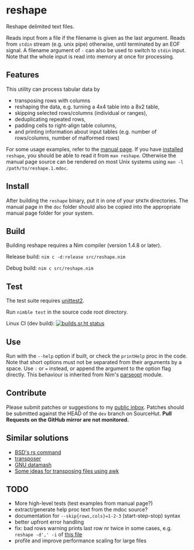 # reshape

Reshape delimited text files.

Reads input from a file if the filename is given as the last argument.
Reads from `stdin` stream (e.g. unix pipe) otherwise, until terminated by an EOF signal.
A filename argument of `-` can also be used to switch to `stdin` input.
Note that the whole input is read into memory at once for processing.

## Features

This utility can process tabular data by
- transposing rows with columns
- reshaping the data, e.g. turning a 4x4 table into a 8x2 table,
- skipping selected rows/columns (individual or ranges),
- deduplicating repeated rows,
- padding cells to right-align table columns,
- and printing information about input tables (e.g. number of rows/columns, number of malformed rows)

For some usage examples, refer to the [manual page](./doc/reshape.1.mdoc).
If you have [installed](#Install) `reshape`, you should be able to read it from `man reshape`.
Otherwise the manual page source can be rendered on most Unix systems using `man -l /path/to/reshape.1.mdoc`.

## Install

After building the `reshape` binary, put it in one of your `$PATH` directories.
The manual page in the `doc` folder should also be copied into the appropriate manual page folder for your system.

## Build

Building reshape requires a Nim compiler (version 1.4.8 or later).

Release build: `nim c -d:release src/reshape.nim`

Debug build: `nim c src/reshape.nim`

## Test

The test suite requires [unittest2](https://github.com/status-im/nim-unittest2).

Run `nimble test` in the source code root directory.

Linux CI (dev build): [![builds.sr.ht status](https://builds.sr.ht/~adigitoleo/reshape.svg)](https://builds.sr.ht/~adigitoleo/reshape)

## Use

Run with the `--help` option if built, or check the `printHelp` proc in the code.
Note that short options must not be separated from their arguments by a space.
Use `:` or `=` instead, or append the argument to the option flag directly.
This behaviour is inherited from Nim's [parseopt][parseopt] module.

## Contribute

Please submit patches or suggestions to my [public inbox](https://lists.sr.ht/~adigitoleo/public-inbox).
Patches should be submitted against the HEAD of the `dev` branch on SourceHut.
**Pull Requests on the GitHub mirror are not monitored.**

## Similar solutions

- [BSD's rs command](https://man.netbsd.org/rs.1)
- [transposer](https://github.com/keithhamilton/transposer)
- [GNU datamash](https://www.gnu.org/software/datamash/)
- [Some ideas for transposing files using awk](https://stackoverflow.com/questions/1729824/an-efficient-way-to-transpose-a-file-in-bash)

## TODO

- More high-level tests (test examples from manual page?)
- extract/generate help proc text from the mdoc source?
- documentation for `--skip{rows,cols}=1-2-3` (start-step-stop) syntax
- better upfront error handling
- fix: bad rows warning prints last row nr twice in some cases, e.g. `reshape
  -d',' -i` of [this file](https://github.com/Patol75/PyDRex/blob/main/src/pydrex/data/thirdparty/Kaminski2001_GBMshear.scsv)
- profile and improve performance scaling for large files

[parseopt]: https://nim-lang.org/docs/parseopt.html
